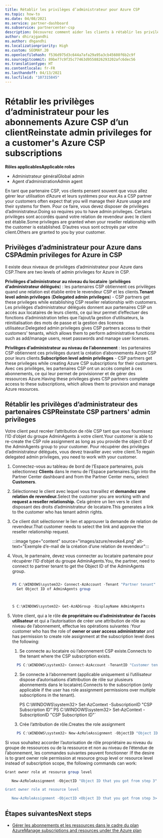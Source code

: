 ```yaml
---
title: Rétablir les privilèges d’administrateur pour Azure CSP
ms.topic: how-to
ms.date: 04/08/2021
ms.service: partner-dashboard
ms.subservice: partnercenter-csp
description: Découvrez comment aider les clients à rétablir les privilèges d’administrateur d’un partenaire afin que ce dernier puisse aider à gérer les abonnements Azure CSP d’un client.
author: dhirajgandhi
ms.author: dhgandhi
ms.localizationpriority: High
ms.custom: SEOMAY.20
ms.openlocfilehash: f536d975d3c644a7afa29a95a3cb45608f6b2c9f
ms.sourcegitcommit: 89be77c9f35c77463d9558826293202afc6dec56
ms.translationtype: HT
ms.contentlocale: fr-FR
ms.lasthandoff: 04/13/2021
ms.locfileid: "107315845"
---
```

# <a name="reinstate-admin-privileges-for-a-customers-azure-csp-subscriptions"></a><span data-ttu-id="b176b-103">Rétablir les privilèges d’administrateur pour les abonnements Azure CSP d’un client</span><span class="sxs-lookup"><span data-stu-id="b176b-103">Reinstate admin privileges for a customer's Azure CSP subscriptions</span></span>  

<span data-ttu-id="b176b-104">**Rôles applicables**</span><span class="sxs-lookup"><span data-stu-id="b176b-104">**Applicable roles**</span></span>

- <span data-ttu-id="b176b-105">Administrateur général</span><span class="sxs-lookup"><span data-stu-id="b176b-105">Global admin</span></span>
- <span data-ttu-id="b176b-106">Agent d’administration</span><span class="sxs-lookup"><span data-stu-id="b176b-106">Admin agent</span></span>

<span data-ttu-id="b176b-107">En tant que partenaire CSP, vos clients pensent souvent que vous allez gérer leur utilisation d’Azure et leurs systèmes pour eux.</span><span class="sxs-lookup"><span data-stu-id="b176b-107">As a CSP partner your customers often expect that you will manage their Azure usage and their systems for them.</span></span> <span data-ttu-id="b176b-108">Pour ce faire, vous devez disposer de privilèges d’administrateur.</span><span class="sxs-lookup"><span data-stu-id="b176b-108">Doing so requires you to have admin privileges.</span></span> <span data-ttu-id="b176b-109">Certains privilèges sont accordés quand votre relation de revendeur avec le client est établie.</span><span class="sxs-lookup"><span data-stu-id="b176b-109">Some privileges are granted when your reseller relationship with the customer is established.</span></span> <span data-ttu-id="b176b-110">D’autres vous sont octroyés par votre client.</span><span class="sxs-lookup"><span data-stu-id="b176b-110">Others are granted to you by your customer.</span></span>

## <a name="admin-privileges-for-azure-in-csp"></a><span data-ttu-id="b176b-111">Privilèges d’administrateur pour Azure dans CSP</span><span class="sxs-lookup"><span data-stu-id="b176b-111">Admin privileges for Azure in CSP</span></span>

<span data-ttu-id="b176b-112">Il existe deux niveaux de privilèges d’administrateur pour Azure dans CSP.</span><span class="sxs-lookup"><span data-stu-id="b176b-112">There are two levels of admin privileges for Azure in CSP.</span></span>

<span data-ttu-id="b176b-113">**Privilèges d’administrateur au niveau du locataire** (**privilèges d’administrateur délégués**) : les partenaires CSP obtiennent ces privilèges quand une relation est établie entre le revendeur CSP et les clients.</span><span class="sxs-lookup"><span data-stu-id="b176b-113">**Tenant level admin privileges** (**Delegated admin privileges**) -  CSP partners get these privileges while establishing CSP reseller relationship with customers.</span></span> <span data-ttu-id="b176b-114">Les privilèges d’administrateur délégués donnent aux partenaires CSP un accès aux locataires de leurs clients, ce qui leur permet d’effectuer des fonctions d’administration telles que l’ajout/la gestion d’utilisateurs, la réinitialisation des mots de passe et la gestion des licences utilisateur.</span><span class="sxs-lookup"><span data-stu-id="b176b-114">Delegated admin privileges gives CSP partners access to their customers' tenants, which allows them to perform administrative functions such as add/manage users, reset passwords and manage user licenses.</span></span>

<span data-ttu-id="b176b-115">**Privilèges d’administrateur au niveau de l’abonnement** : les partenaires CSP obtiennent ces privilèges durant la création d’abonnements Azure CSP pour leurs clients.</span><span class="sxs-lookup"><span data-stu-id="b176b-115">**Subscription level admin privileges** - CSP partners get these privileges while creating Azure CSP subscriptions for their customers.</span></span> <span data-ttu-id="b176b-116">Avec ces privilèges, les partenaires CSP ont un accès complet à ces abonnements, ce qui leur permet de provisionner et de gérer des ressources Azure.</span><span class="sxs-lookup"><span data-stu-id="b176b-116">Having these privileges gives CSP partners complete access to these subscriptions, which allows them to provision and manage Azure resources.</span></span>

## <a name="reinstate-csp-partners-admin-privileges"></a><span data-ttu-id="b176b-117">Rétablir les privilèges d’administrateur des partenaires CSP</span><span class="sxs-lookup"><span data-stu-id="b176b-117">Reinstate CSP partners' admin privileges</span></span>

<span data-ttu-id="b176b-118">Votre client peut recréer l’attribution de rôle CSP tant que vous fournissez l’ID d’objet du groupe AdminAgents à votre client.</span><span class="sxs-lookup"><span data-stu-id="b176b-118">Your customer is able to re-create the CSP role assignment as long as you provide the object ID of the AdminAgents group to your customer.</span></span> <span data-ttu-id="b176b-119">Pour récupérer des privilèges d’administrateur délégués, vous devez travailler avec votre client.</span><span class="sxs-lookup"><span data-stu-id="b176b-119">To regain delegated admin privileges, you need to work with your customer.</span></span>

1. <span data-ttu-id="b176b-120">Connectez-vous au tableau de bord de l’Espace partenaires, puis sélectionnez **Clients** dans le menu de l’Espace partenaires.</span><span class="sxs-lookup"><span data-stu-id="b176b-120">Sign into the Partner Center dashboard and from the Partner Center menu, select **Customers**.</span></span>

2. <span data-ttu-id="b176b-121">Sélectionnez le client avec lequel vous travaillez et **demandez une relation de revendeur.**</span><span class="sxs-lookup"><span data-stu-id="b176b-121">Select the customer you are working with and **request a reseller relationship.**</span></span> <span data-ttu-id="b176b-122">Cela génère un lien vers le client disposant des droits d’administrateur de locataire.</span><span class="sxs-lookup"><span data-stu-id="b176b-122">This generates a link to the customer who has tenant admin rights.</span></span>

3. <span data-ttu-id="b176b-123">Ce client doit sélectionner le lien et approuver la demande de relation de revendeur.</span><span class="sxs-lookup"><span data-stu-id="b176b-123">That customer needs to select the link and approve the reseller relationship request.</span></span>

   :::image type="content" source="images/azure/revoke4.png" alt-text="Exemple d’e-mail de la création d’une relation de revendeur":::

4. <span data-ttu-id="b176b-125">Vous, le partenaire, devez vous connecter au locataire partenaire pour récupérer l’ID d’objet du groupe AdminAgents.</span><span class="sxs-lookup"><span data-stu-id="b176b-125">You, the partner, need to connect to partner tenant to get the Object ID of the AdminAgents group.</span></span>

  
    ```powershell

    PS C:\WINDOWS\system32> Connect-AzAccount -Tenant "Partner tenant"
      Get Object ID of AdminAgents group
   
    

   S C:\WINDOWS\system32> Get-AzADGroup -DisplayName AdminAgents
    ```


5. <span data-ttu-id="b176b-126">Votre client, qui a le rôle **de propriétaire ou d’administrateur de l’accès utilisateur** et qui a l’autorisation de créer une attribution de rôle au niveau de l’abonnement, effectue les opérations suivantes :</span><span class="sxs-lookup"><span data-stu-id="b176b-126">Your customer who has the role of **owner or user access administrator** and has permission to create role assignment at the subscription level does the following:</span></span>


    1. <span data-ttu-id="b176b-127">Se connecte au locataire où l’abonnement CSP existe.</span><span class="sxs-lookup"><span data-stu-id="b176b-127">Connects to the tenant where the CSP subscription exists.</span></span>
      ```powershell
        PS C:\WINDOWS\system32> Connect-AzAccount -TenantID "Customer tenant"
      ```

    2. <span data-ttu-id="b176b-128">Se connecte à l’abonnement (applicable uniquement si l’utilisateur dispose d’autorisations d’attribution de rôle sur plusieurs abonnements dans le locataire).</span><span class="sxs-lookup"><span data-stu-id="b176b-128">Connects to the subscription (only applicable if the user has role assignment permissions over multiple subscriptions in the tenant).</span></span>
   
         <span data-ttu-id="b176b-129">PS C:\WINDOWS\system32> Set-AzContext -SubscriptionID "CSP Subscription ID"\`</span><span class="sxs-lookup"><span data-stu-id="b176b-129">PS C:\WINDOWS\system32> Set-AzContext -SubscriptionID "CSP Subscription ID"\`</span></span>


    3. <span data-ttu-id="b176b-130">Crée l’attribution de rôle.</span><span class="sxs-lookup"><span data-stu-id="b176b-130">Creates the role assignment</span></span>
    
    ```powershell
      PS C:\WINDOWS\system32> New-AzRoleAssignment -ObjectID "Object ID of the Admin Agents group- needs to be provided by partner" -RoleDefinitionName "Owner" -Scope "/subscriptions/CSP subscription ID"
    ```


<span data-ttu-id="b176b-131">Si vous souhaitez accorder l’autorisation de rôle propriétaire au niveau du groupe de ressources ou de la ressource et non au niveau de l’étendue de l’abonnement, les commandes suivantes peuvent fonctionner :</span><span class="sxs-lookup"><span data-stu-id="b176b-131">If the desire is to grant owner role permission at resource group level or resource level instead of subscription scope, the following commands can work:</span></span>


```powershell
Grant owner role at resource group level

   New-AzRoleAssignment -ObjectID "Object ID that you got from step 3" -RoleDefinitionName Owner -Scope "/subscriptions/"SubscriptionID of CSP subscription"/resourceGroups/"Resource group name"

Grant owner role at resource level

   New-AzRoleAssignment -ObjectID <Object ID that you got from step 3> -RoleDefinitionName Owner -Scope "Resource URI"
```


## <a name="next-steps"></a><span data-ttu-id="b176b-132">Étapes suivantes</span><span class="sxs-lookup"><span data-stu-id="b176b-132">Next steps</span></span>

- [<span data-ttu-id="b176b-133">Gérer les abonnements et les ressources dans le cadre du plan Azure</span><span class="sxs-lookup"><span data-stu-id="b176b-133">Manage subscriptions and resources under the Azure plan</span></span>](azure-plan-manage.md)
